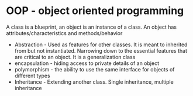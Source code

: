 # OOP - object oriented programming

A class is a blueprint, an object is an instance of a class.
An object has attributes/characteristics and methods/behavior

- Abstraction - Used as features for other classes. It is meant to inherited from but not instantiated. Narrowing down to the essential features that are critical to an object. It is a generalization class
- encapsulation - hiding access to private details of an object
- polymorphism - the ability to use the same interface for objects of different types
- Inheritance - Extending another class. Single inheritance, multiple inheritance
